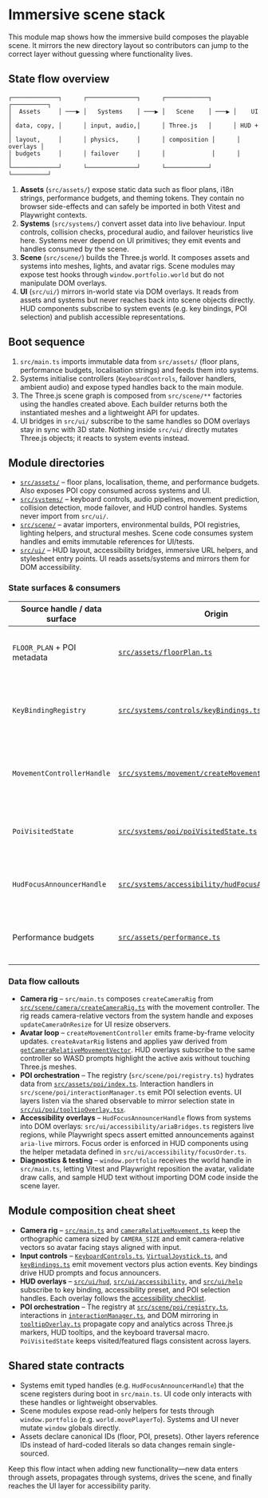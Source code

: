 # Immersive scene stack

This module map shows how the immersive build composes the playable scene.
It mirrors the new directory layout so contributors can jump to the correct
layer without guessing where functionality lives.

## State flow overview

```
┌─────────────┐      ┌──────────────┐      ┌────────────┐      ┌──────────┐
│  Assets     │ ───▶ │   Systems    │ ───▶ │   Scene    │ ───▶ │    UI    │
│ data, copy, │      │ input, audio,│      │ Three.js   │      │ HUD +    │
│ layout,     │      │ physics,     │      │ composition │      │ overlays │
│ budgets     │      │ failover     │      │             │      │          │
└─────────────┘      └──────────────┘      └────────────┘      └──────────┘
```

1. **Assets** (`src/assets/`) expose static data such as floor plans, i18n
   strings, performance budgets, and theming tokens. They contain no browser
   side-effects and can safely be imported in both Vitest and Playwright
   contexts.
2. **Systems** (`src/systems/`) convert asset data into live behaviour. Input
   controls, collision checks, procedural audio, and failover heuristics live
   here. Systems never depend on UI primitives; they emit events and handles
   consumed by the scene.
3. **Scene** (`src/scene/`) builds the Three.js world. It composes assets and
   systems into meshes, lights, and avatar rigs. Scene modules may expose test
   hooks through `window.portfolio.world` but do not manipulate DOM overlays.
4. **UI** (`src/ui/`) mirrors in-world state via DOM overlays. It reads from
   assets and systems but never reaches back into scene objects directly. HUD
   components subscribe to system events (e.g. key bindings, POI selection) and
   publish accessible representations.

## Boot sequence

1. `src/main.ts` imports immutable data from `src/assets/` (floor plans,
   performance budgets, localisation strings) and feeds them into systems.
2. Systems initialise controllers (`KeyboardControls`, failover handlers,
   ambient audio) and expose typed handles back to the main module.
3. The Three.js scene graph is composed from `src/scene/**` factories using the
   handles created above. Each builder returns both the instantiated meshes and
   a lightweight API for updates.
4. UI bridges in `src/ui/` subscribe to the same handles so DOM overlays stay in
   sync with 3D state. Nothing inside `src/ui/` directly mutates Three.js
   objects; it reacts to system events instead.

## Module directories

- [`src/assets/`](../../src/assets/) – floor plans, localisation, theme, and
  performance budgets. Also exposes POI copy consumed across systems and UI.
- [`src/systems/`](../../src/systems/) – keyboard controls, audio pipelines,
  movement prediction, collision detection, mode failover, and HUD control
  handles. Systems never import from `src/ui/`.
- [`src/scene/`](../../src/scene/) – avatar importers, environmental builds,
  POI registries, lighting helpers, and structural meshes. Scene code consumes
  system handles and emits immutable references for UI/tests.
- [`src/ui/`](../../src/ui/) – HUD layout, accessibility bridges, immersive URL
  helpers, and stylesheet entry points. UI reads assets/systems and mirrors
  them for DOM accessibility.

### State surfaces & consumers

| Source handle / data surface | Origin                                                                                                       | Consumed by                                                                                         | Notes                                                             |
| ---------------------------- | ------------------------------------------------------------------------------------------------------------ | --------------------------------------------------------------------------------------------------- | ----------------------------------------------------------------- |
| `FLOOR_PLAN` + POI metadata  | [`src/assets/floorPlan.ts`](../../src/assets/floorPlan.ts)                                                   | Scene POI builders, keyboard traversal macro, HUD tooltip overlay                                   | Canonical IDs power collision bounds and DOM aria-label text.     |
| `KeyBindingRegistry`         | [`src/systems/controls/keyBindings.ts`](../../src/systems/controls/keyBindings.ts)                           | HUD legend (`src/ui/hud/movementLegend.tsx`), help modal, Playwright macro                          | Emits observable binding changes so overlays update instantly.    |
| `MovementControllerHandle`   | [`src/systems/movement/createMovementController.ts`](../../src/systems/movement/createMovementController.ts) | Scene avatar rig (`src/scene/avatar/createAvatarRig.ts`), debug helpers on `window.portfolio.world` | Provides camera-relative vectors and collision-clamped positions. |
| `PoiVisitedState`            | [`src/systems/poi/poiVisitedState.ts`](../../src/systems/poi/poiVisitedState.ts)                             | Scene halo/material toggles, DOM overlay badges, accessibility announcers                           | Persists visited state between HUD and Three.js meshes.           |
| `HudFocusAnnouncerHandle`    | [`src/systems/accessibility/hudFocusAnnouncer.ts`](../../src/systems/accessibility/hudFocusAnnouncer.ts)     | HUD overlays, subtitles bridge, Playwright assertions                                               | Centralises live-region announcements and aria-live priorities.   |
| Performance budgets          | [`src/assets/performance.ts`](../../src/assets/performance.ts)                                               | Vitest assertions (`src/tests/performanceBudget.test.ts`), Playwright diff budget, docs             | Keeps render metrics and screenshot tolerances in sync.           |

### Data flow callouts

- **Camera rig** – `src/main.ts` composes `createCameraRig` from
  [`src/scene/camera/createCameraRig.ts`](../../src/scene/camera/createCameraRig.ts)
  with the movement controller. The rig reads camera-relative vectors from the
  system handle and exposes `updateCameraOnResize` for UI resize observers.
- **Avatar loop** – `createMovementController` emits frame-by-frame velocity
  updates. `createAvatarRig` listens and applies yaw derived from
  [`getCameraRelativeMovementVector`](../../src/systems/movement/facing.ts).
  HUD overlays subscribe to the same controller so WASD prompts highlight the
  active axis without touching Three.js meshes.
- **POI orchestration** – The registry
  (`src/scene/poi/registry.ts`) hydrates data from
  [`src/assets/poi/index.ts`](../../src/assets/poi/index.ts). Interaction
  handlers in `src/scene/poi/interactionManager.ts` emit POI selection events.
  UI layers listen via the shared observable to mirror selection state in
  [`src/ui/poi/tooltipOverlay.tsx`](../../src/ui/poi/tooltipOverlay.tsx).
- **Accessibility overlays** – `HudFocusAnnouncerHandle` flows from systems
  into DOM overlays: `src/ui/accessibility/ariaBridges.ts` registers live
  regions, while Playwright specs assert emitted announcements against
  `aria-live` mirrors. Focus order is enforced in HUD components using the
  helper metadata defined in `src/ui/accessibility/focusOrder.ts`.
- **Diagnostics & testing** – `window.portfolio` receives the world handle in
  `src/main.ts`, letting Vitest and Playwright reposition the avatar, validate
  draw calls, and sample HUD text without importing DOM code inside the scene
  layer.

## Module composition cheat sheet

- **Camera rig** – [`src/main.ts`](../../src/main.ts) and
  [`cameraRelativeMovement.ts`](../../src/systems/movement/cameraRelativeMovement.ts)
  keep the orthographic camera sized by `CAMERA_SIZE` and emit camera-relative
  vectors so avatar facing stays aligned with input.
- **Input controls** –
  [`KeyboardControls.ts`](../../src/systems/controls/KeyboardControls.ts),
  [`VirtualJoystick.ts`](../../src/systems/controls/VirtualJoystick.ts), and
  [`keyBindings.ts`](../../src/systems/controls/keyBindings.ts) emit movement
  vectors plus action events. Key bindings drive HUD prompts and focus
  announcers.
- **HUD overlays** – [`src/ui/hud`](../../src/ui/hud),
  [`src/ui/accessibility`](../../src/ui/accessibility), and
  [`src/ui/help`](../../src/ui/help) subscribe to key binding, accessibility
  preset, and POI selection handles. Each overlay follows the
  [accessibility checklist](../guides/accessibility-overlays.md).
- **POI orchestration** – The registry at
  [`src/scene/poi/registry.ts`](../../src/scene/poi/registry.ts), interactions in
  [`interactionManager.ts`](../../src/scene/poi/interactionManager.ts), and DOM
  mirroring in [`tooltipOverlay.ts`](../../src/scene/poi/tooltipOverlay.ts)
  propagate copy and analytics across Three.js markers, HUD tooltips, and the
  keyboard traversal macro. `PoiVisitedState` keeps visited/featured flags
  consistent across layers.

## Shared state contracts

- Systems emit typed handles (e.g. `HudFocusAnnouncerHandle`) that the scene
  registers during boot in `src/main.ts`. UI code only interacts with these
  handles or lightweight observables.
- Scene modules expose read-only helpers for tests through `window.portfolio`
  (e.g. `world.movePlayerTo`). Systems and UI never mutate `window` globals
  directly.
- Assets declare canonical IDs (floor, POI, presets). Other layers reference
  IDs instead of hard-coded literals so data changes remain single-sourced.

Keep this flow intact when adding new functionality—new data enters through
assets, propagates through systems, drives the scene, and finally reaches the
UI layer for accessibility parity.
